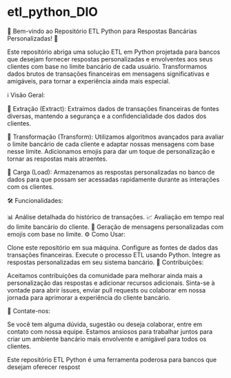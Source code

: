 # etl_python_DIO
🚀 Bem-vindo ao Repositório ETL Python para Respostas Bancárias Personalizadas! 🏦

Este repositório abriga uma solução ETL em Python projetada para bancos que desejam fornecer respostas personalizadas e envolventes aos seus clientes com base no limite bancário de cada usuário. Transformamos dados brutos de transações financeiras em mensagens significativas e amigáveis, para tornar a experiência ainda mais especial.

ℹ️ Visão Geral:

📁 Extração (Extract): Extraímos dados de transações financeiras de fontes diversas, mantendo a segurança e a confidencialidade dos dados dos clientes.

🔄 Transformação (Transform): Utilizamos algoritmos avançados para avaliar o limite bancário de cada cliente e adaptar nossas mensagens com base nesse limite. Adicionamos emojis para dar um toque de personalização e tornar as respostas mais atraentes.

💾 Carga (Load): Armazenamos as respostas personalizadas no banco de dados para que possam ser acessadas rapidamente durante as interações com os clientes.

🛠️ Funcionalidades:

📊 Análise detalhada do histórico de transações.
📈 Avaliação em tempo real do limite bancário do cliente.
💌 Geração de mensagens personalizadas com emojis com base no limite.
⚙️ Como Usar:

Clone este repositório em sua máquina.
Configure as fontes de dados das transações financeiras.
Execute o processo ETL usando Python.
Integre as respostas personalizadas em seu sistema bancário.
🤖 Contribuições:

Aceitamos contribuições da comunidade para melhorar ainda mais a personalização das respostas e adicionar recursos adicionais. Sinta-se à vontade para abrir issues, enviar pull requests ou colaborar em nossa jornada para aprimorar a experiência do cliente bancário.

💬 Contate-nos:

Se você tem alguma dúvida, sugestão ou deseja colaborar, entre em contato com nossa equipe. Estamos ansiosos para trabalhar juntos para criar um ambiente bancário mais envolvente e amigável para todos os clientes.

Este repositório ETL Python é uma ferramenta poderosa para bancos que desejam oferecer respost
